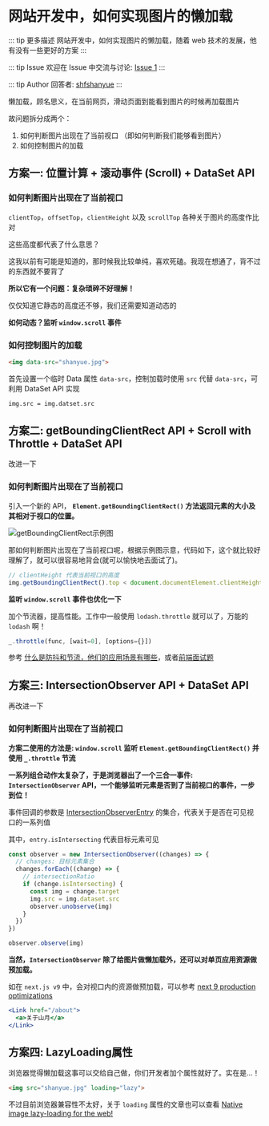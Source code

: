 # 网站开发中，如何实现图片的懒加载

::: tip 更多描述 
 网站开发中，如何实现图片的懒加载，随着 web 技术的发展，他有没有一些更好的方案 
:::

::: tip Issue 
 欢迎在 Issue 中交流与讨论: [Issue 1](https://github.com/shfshanyue/Daily-Question/issues/1) 
:::

::: tip Author 
回答者: [shfshanyue](https://github.com/shfshanyue) 
:::

懒加载，顾名思义，在当前网页，滑动页面到能看到图片的时候再加载图片

故问题拆分成两个：

1. 如何判断图片出现在了当前视口 （即如何判断我们能够看到图片）
2. 如何控制图片的加载

## 方案一: 位置计算 + 滚动事件 (Scroll) + DataSet API

### 如何判断图片出现在了当前视口

`clientTop`，`offsetTop`，`clientHeight` 以及 `scrollTop` 各种关于图片的高度作比对

这些高度都代表了什么意思？

这我以前有可能是知道的，那时候我比较单纯，喜欢死磕。我现在想通了，背不过的东西就不要背了

**所以它有一个问题：复杂琐碎不好理解！**

仅仅知道它静态的高度还不够，我们还需要知道动态的

**如何动态？监听 `window.scroll` 事件**

### 如何控制图片的加载

``` html
<img data-src="shanyue.jpg">
```

首先设置一个临时 Data 属性 `data-src`，控制加载时使用 `src` 代替 `data-src`，可利用 DataSet API 实现

``` html
img.src = img.datset.src
```

## 方案二: getBoundingClientRect API + Scroll with Throttle + DataSet API

改进一下

### 如何判断图片出现在了当前视口

引入一个新的 API， **`Element.getBoundingClientRect()` 方法返回元素的大小及其相对于视口的位置。**

<img alt="getBoundingClientRect示例图" src="https://mdn.mozillademos.org/files/15087/rect.png">

那如何判断图片出现在了当前视口呢，根据示例图示意，代码如下，这个就比较好理解了，就可以很容易地背会(就可以愉快地去面试了)。

``` js
// clientHeight 代表当前视口的高度
img.getBoundingClientRect().top < document.documentElement.clientHeight
```

**监听 `window.scroll` 事件也优化一下**

加个节流器，提高性能。工作中一般使用 `lodash.throttle` 就可以了，万能的 `lodash` 啊！

``` js
_.throttle(func, [wait=0], [options={}])
```

参考 [什么是防抖和节流，他们的应用场景有哪些](https://github.com/shfshanyue/Daily-Question/issues/3)，或者[前端面试题](https://q.shanyue.tech/fe/js/3.html)

## 方案三: IntersectionObserver API + DataSet API

再改进一下

### 如何判断图片出现在了当前视口

**方案二使用的方法是: `window.scroll` 监听 `Element.getBoundingClientRect()` 并使用 `_.throttle` 节流**

**一系列组合动作太复杂了，于是浏览器出了一个三合一事件: `IntersectionObserver` API，一个能够监听元素是否到了当前视口的事件，一步到位！**

事件回调的参数是 [IntersectionObserverEntry](https://developer.mozilla.org/en-US/docs/Web/API/IntersectionObserverEntry) 的集合，代表关于是否在可见视口的一系列值

其中，`entry.isIntersecting` 代表目标元素可见

``` javascript
const observer = new IntersectionObserver((changes) => {
  // changes: 目标元素集合
  changes.forEach((change) => {
    // intersectionRatio
    if (change.isIntersecting) {
      const img = change.target
      img.src = img.dataset.src
      observer.unobserve(img)
    }
  })
})

observer.observe(img)
```

**当然，`IntersectionObserver` 除了给图片做懒加载外，还可以对单页应用资源做预加载。**

如在 `next.js v9` 中，会对视口内的资源做预加载，可以参考 [next 9 production optimizations](https://nextjs.org/blog/next-9#production-optimizations)

``` jsx
<Link href="/about">
  <a>关于山月</a>
</Link>
```

## 方案四: LazyLoading属性

浏览器觉得懒加载这事可以交给自己做，你们开发者加个属性就好了。实在是...！

``` html
<img src="shanyue.jpg" loading="lazy">
```

不过目前浏览器兼容性不太好，关于 `loading` 属性的文章也可以查看 [Native image lazy-loading for the web!](https://addyosmani.com/blog/lazy-loading/)
